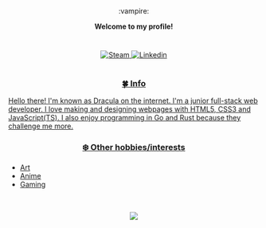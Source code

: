 ##
<div align="center">
  :vampire:
  <p align="center"><strong>Welcome to my profile!</strong></p>
  <h1></h1>
  <p><strong>
  </strong></p>
  <a href="https://steamcommunity.com/profiles/76561198098411063">
    <img alt="Steam" src="https://img.shields.io/badge/steam%20-%23000000.svg?&style=for-the-badge&logo=steam&logoColor=white">
  </a>
  <a href="https://www.linkedin.com/in/mantas-jara%C5%A1auskas-311871222/">
    <img alt="Linkedin" src="https://img.shields.io/badge/LinkedIn-%237289DA.svg?&style=for-the-badge&logo=linkedin&logoColor=white">
  <h1></h1>
</div>

<h3 align='center'>🍀 Info</h3>

Hello there! I'm known as Dracula on the internet.
I'm a junior full-stack web developer.
I love making and designing webpages with HTML5, CSS3 and JavaScript(TS).
I also enjoy programming in Go and Rust because they challenge me more. 


<h3 align='center'>❄️️ Other hobbies/interests</h3>

- Art
- Anime
- Gaming
## 
<br>
<div align="center">
  <img src='https://i.ibb.co/ZXCd7py/New-Project.png'>
</div>
